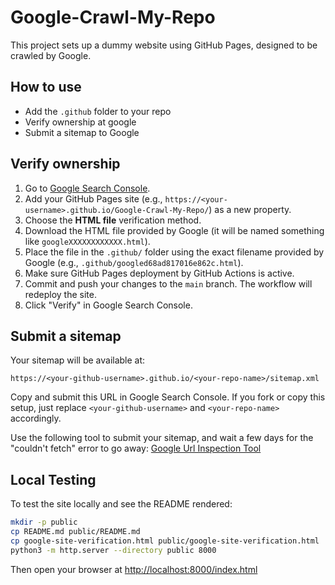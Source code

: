 
# Google-Crawl-My-Repo

This project sets up a dummy website using GitHub Pages, designed to be crawled by Google.


## How to use
- Add the `.github` folder to your repo
- Verify ownership at google
- Submit a sitemap to Google


## Verify ownership
1. Go to [Google Search Console](https://search.google.com/search-console/welcome).
2. Add your GitHub Pages site (e.g., `https://<your-username>.github.io/Google-Crawl-My-Repo/`) as a new property.
3. Choose the **HTML file** verification method.
4. Download the HTML file provided by Google (it will be named something like `googleXXXXXXXXXXXX.html`).
5. Place the file in the `.github/` folder using the exact filename provided by Google (e.g., `.github/googled68ad817016e862c.html`).
6. Make sure GitHub Pages deployment by GitHub Actions is active.
7. Commit and push your changes to the `main` branch. The workflow will redeploy the site.
8. Click "Verify" in Google Search Console.



## Submit a sitemap

Your sitemap will be available at:
```
https://<your-github-username>.github.io/<your-repo-name>/sitemap.xml
```
Copy and submit this URL in Google Search Console. If you fork or copy this setup, just replace `<your-github-username>` and `<your-repo-name>` accordingly.

Use the following tool to submit your sitemap, and wait a few days for the "couldn't fetch" error to go away:
[Google Url Inspection Tool](https://support.google.com/webmasters/answer/9012289?hl=en)

## Local Testing
To test the site locally and see the README rendered:

```bash
mkdir -p public
cp README.md public/README.md
cp google-site-verification.html public/google-site-verification.html
python3 -m http.server --directory public 8000
```

Then open your browser at [http://localhost:8000/index.html](http://localhost:8000/index.html)
